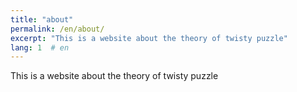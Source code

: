 ```yaml
---
title: "about"
permalink: /en/about/
excerpt: "This is a website about the theory of twisty puzzle"
lang: 1  # en
---
```


This is a website about the theory of twisty puzzle

